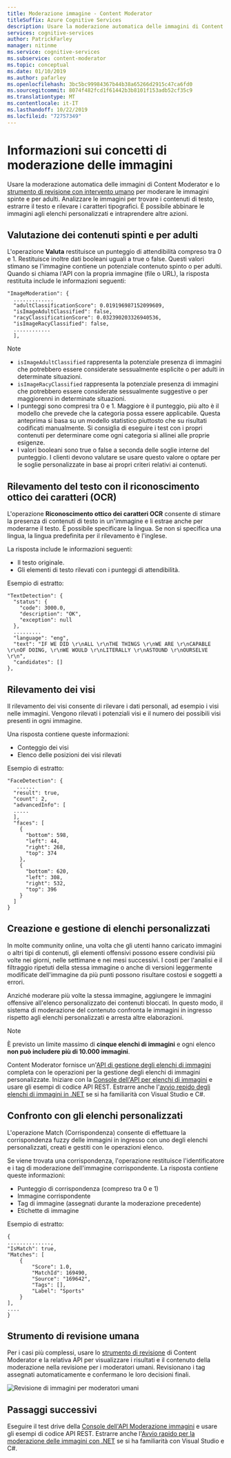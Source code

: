 ```yaml
---
title: Moderazione immagine - Content Moderator
titleSuffix: Azure Cognitive Services
description: Usare la moderazione automatica delle immagini di Content Moderator e lo strumento di revisione con intervento umano per moderare le immagini spinte e per adulti.
services: cognitive-services
author: PatrickFarley
manager: nitinme
ms.service: cognitive-services
ms.subservice: content-moderator
ms.topic: conceptual
ms.date: 01/10/2019
ms.author: pafarley
ms.openlocfilehash: 3bc5bc99984367b44b38a65266d2915c47ca6fd0
ms.sourcegitcommit: 8074f482fcd1f61442b3b8101f153adb52cf35c9
ms.translationtype: MT
ms.contentlocale: it-IT
ms.lasthandoff: 10/22/2019
ms.locfileid: "72757349"
---
```

# <a name="learn-image-moderation-concepts"></a>Informazioni sui concetti di moderazione delle immagini

Usare la moderazione automatica delle immagini di Content Moderator e lo [strumento di revisione con intervento umano](Review-Tool-User-Guide/human-in-the-loop.md) per moderare le immagini spinte e per adulti. Analizzare le immagini per trovare i contenuti di testo, estrarre il testo e rilevare i caratteri tipografici. È possibile abbinare le immagini agli elenchi personalizzati e intraprendere altre azioni.

## <a name="evaluating-for-adult-and-racy-content"></a>Valutazione dei contenuti spinti e per adulti

L'operazione **Valuta** restituisce un punteggio di attendibilità compreso tra 0 e 1. Restituisce inoltre dati booleani uguali a true o false. Questi valori stimano se l'immagine contiene un potenziale contenuto spinto o per adulti. Quando si chiama l'API con la propria immagine (file o URL), la risposta restituita include le informazioni seguenti:

    "ImageModeration": {
      .............
      "adultClassificationScore": 0.019196987152099609,
      "isImageAdultClassified": false,
      "racyClassificationScore": 0.032390203326940536,
      "isImageRacyClassified": false,
      ............
      ],

> [!NOTE]
> 
> - `isImageAdultClassified` rappresenta la potenziale presenza di immagini che potrebbero essere considerate sessualmente esplicite o per adulti in determinate situazioni.
> - `isImageRacyClassified` rappresenta la potenziale presenza di immagini che potrebbero essere considerate sessualmente suggestive o per maggiorenni in determinate situazioni.
> - I punteggi sono compresi tra 0 e 1. Maggiore è il punteggio, più alto è il modello che prevede che la categoria possa essere applicabile. Questa anteprima si basa su un modello statistico piuttosto che su risultati codificati manualmente. Si consiglia di eseguire i test con i propri contenuti per determinare come ogni categoria si allinei alle proprie esigenze.
> - I valori booleani sono true o false a seconda delle soglie interne del punteggio. I clienti devono valutare se usare questo valore o optare per le soglie personalizzate in base ai propri criteri relativi ai contenuti.

## <a name="detecting-text-with-optical-character-recognition-ocr"></a>Rilevamento del testo con il riconoscimento ottico dei caratteri (OCR)

L'operazione **Riconoscimento ottico dei caratteri OCR** consente di stimare la presenza di contenuti di testo in un'immagine e li estrae anche per moderarne il testo. È possibile specificare la lingua. Se non si specifica una lingua, la lingua predefinita per il rilevamento è l'inglese.

La risposta include le informazioni seguenti:
- Il testo originale.
- Gli elementi di testo rilevati con i punteggi di attendibilità.

Esempio di estratto:

    "TextDetection": {
      "status": {
        "code": 3000.0,
        "description": "OK",
        "exception": null
      },
      .........
      "language": "eng",
      "text": "IF WE DID \r\nALL \r\nTHE THINGS \r\nWE ARE \r\nCAPABLE \r\nOF DOING, \r\nWE WOULD \r\nLITERALLY \r\nASTOUND \r\nOURSELVE \r\n",
      "candidates": []
    },


## <a name="detecting-faces"></a>Rilevamento dei visi

Il rilevamento dei visi consente di rilevare i dati personali, ad esempio i visi nelle immagini. Vengono rilevati i potenziali visi e il numero dei possibili visi presenti in ogni immagine.

Una risposta contiene queste informazioni:

- Conteggio dei visi
- Elenco delle posizioni dei visi rilevati

Esempio di estratto:


    "FaceDetection": {
       ......
      "result": true,
      "count": 2,
      "advancedInfo": [
      .....
      ],
      "faces": [
        {
          "bottom": 598,
          "left": 44,
          "right": 268,
          "top": 374
        },
        {
          "bottom": 620,
          "left": 308,
          "right": 532,
          "top": 396
        }
      ]
    }

## <a name="creating-and-managing-custom-lists"></a>Creazione e gestione di elenchi personalizzati

In molte community online, una volta che gli utenti hanno caricato immagini o altri tipi di contenuti, gli elementi offensivi possono essere condivisi più volte nei giorni, nelle settimane e nei mesi successivi. I costi per l'analisi e il filtraggio ripetuti della stessa immagine o anche di versioni leggermente modificate dell'immagine da più punti possono risultare costosi e soggetti a errori.

Anziché moderare più volte la stessa immagine, aggiungere le immagini offensive all'elenco personalizzato dei contenuti bloccati. In questo modo, il sistema di moderazione del contenuto confronta le immagini in ingresso rispetto agli elenchi personalizzati e arresta altre elaborazioni.

> [!NOTE]
> È previsto un limite massimo di **cinque elenchi di immagini** e ogni elenco **non può includere più di 10.000 immagini**.
>

Content Moderator fornisce un'[API di gestione degli elenchi di immagini](try-image-list-api.md) completa con le operazioni per la gestione degli elenchi di immagini personalizzate. Iniziare con la [Console dell'API per elenchi di immagini](try-image-list-api.md) e usare gli esempi di codice API REST. Estrarre anche l'[avvio repido degli elenchi di immagini in .NET](image-lists-quickstart-dotnet.md) se si ha familiarità con Visual Studio e C#.

## <a name="matching-against-your-custom-lists"></a>Confronto con gli elenchi personalizzati

L'operazione Match (Corrispondenza) consente di effettuare la corrispondenza fuzzy delle immagini in ingresso con uno degli elenchi personalizzati, creati e gestiti con le operazioni elenco.

Se viene trovata una corrispondenza, l'operazione restituisce l'identificatore e i tag di moderazione dell'immagine corrispondente. La risposta contiene queste informazioni:

- Punteggio di corrispondenza (compreso tra 0 e 1)
- Immagine corrispondente
- Tag di immagine (assegnati durante la moderazione precedente)
- Etichette di immagine

Esempio di estratto:

    {
    ..............,
    "IsMatch": true,
    "Matches": [
        {
            "Score": 1.0,
            "MatchId": 169490,
            "Source": "169642",
            "Tags": [],
            "Label": "Sports"
        }
    ],
    ....
    }

## <a name="human-review-tool"></a>Strumento di revisione umana

Per i casi più complessi, usare lo [strumento di revisione](Review-Tool-User-Guide/human-in-the-loop.md) di Content Moderator e la relativa API per visualizzare i risultati e il contenuto della moderazione nella revisione per i moderatori umani. Revisionano i tag assegnati automaticamente e confermano le loro decisioni finali.

![Revisione di immagini per moderatori umani](images/moderation-reviews-quickstart-dotnet.PNG)

## <a name="next-steps"></a>Passaggi successivi

Eseguire il test drive della [Console dell'API Moderazione immagini](try-image-api.md) e usare gli esempi di codice API REST. Estrarre anche l'[Avvio rapido per la moderazione delle immagini con .NET](image-moderation-quickstart-dotnet.md) se si ha familiarità con Visual Studio e C#.
